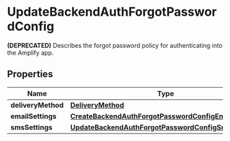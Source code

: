 

# UpdateBackendAuthForgotPasswordConfig

<b>(DEPRECATED)</b> Describes the forgot password policy for authenticating into the Amplify app.

## Properties

| Name | Type | Description | Notes |
|------------ | ------------- | ------------- | -------------|
|**deliveryMethod** | [**DeliveryMethod**](DeliveryMethod.md) |  |  [optional] |
|**emailSettings** | [**CreateBackendAuthForgotPasswordConfigEmailSettings**](CreateBackendAuthForgotPasswordConfigEmailSettings.md) |  |  [optional] |
|**smsSettings** | [**UpdateBackendAuthForgotPasswordConfigSmsSettings**](UpdateBackendAuthForgotPasswordConfigSmsSettings.md) |  |  [optional] |



